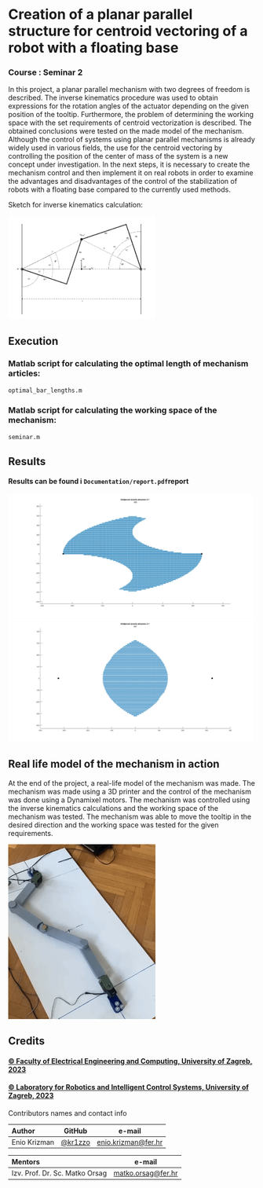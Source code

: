 # Creation of a planar parallel structure for centroid vectoring of a robot with a floating base

### Course : Seminar 2

In this project, a planar parallel mechanism with two degrees of freedom is described. The inverse kinematics procedure was used to obtain expressions for the rotation angles of the actuator depending on the given position of the tooltip. Furthermore, the problem of determining the working space with the set requirements of centroid vectorization is described. The obtained conclusions were tested on the made model of the mechanism. Although the control of systems using planar parallel mechanisms is already widely used in various fields, the use for the centroid vectoring by controlling the position of the center of mass of the system is a new concept under investigation. In the next steps, it is necessary to create the mechanism control and then implement it on real robots in order to examine the advantages and disadvantages of the control of the stabilization of robots with a floating base compared to the currently used methods.

Sketch for inverse kinematics calculation:

<img src="Assets/math.png" alt="drawing" width="300"/>

## Execution

### Matlab script for calculating the optimal length of mechanism articles:
```
optimal_bar_lengths.m
```

### Matlab script for calculating the working space of the mechanism:
```
seminar.m
```

## Results

#### Results can be found i `Documentation/report.pdf`report

<img src="Assets/results_space.jpg" alt="drawing" width="500"/>
<img src="Assets/d_647.jpg" alt="drawing" width="500"/>


## Real life model of the mechanism in action

At the end of the project, a real-life model of the mechanism was made. The mechanism was made using a 3D printer and the control of the mechanism was done using a Dynamixel motors. The mechanism was controlled using the inverse kinematics calculations and the working space of the mechanism was tested. The mechanism was able to move the tooltip in the desired direction and the working space was tested for the given requirements.

<img src="Assets/mechanism.gif" alt="drawing" width="300"/>


## Credits

#### [&copy; Faculty of Electrical Engineering and Computing, University of Zagreb, 2023](https://www.fer.unizg.hr/)

#### [&copy; Laboratory for Robotics and Intelligent Control Systems, University of Zagreb, 2023](https://larics.fer.hr/)

&NewLine;

Contributors names and contact info

Author|GitHub | e-mail
| :--- | :---: | :---:
Enio Krizman  | [@kr1zzo](https://github.com/kr1zzo) | enio.krizman@fer.hr

Mentors | e-mail
| :--- | :---: 
Izv. Prof. Dr. Sc. Matko Orsag  | matko.orsag@fer.hr
